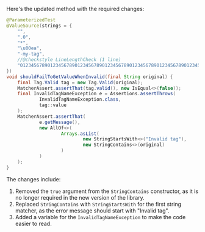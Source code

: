 Here's the updated method with the required changes:

```java
@ParameterizedTest
@ValueSource(strings = {
    "",
    ".0",
    "*",
    "\u00ea",
    "-my-tag",
    //@checkstyle LineLengthCheck (1 line)
    "012345678901234567890123456789012345678901234567890123456789012345678901234567890123456789012345678901234567890123456789012345678"
})
void shouldFailToGetValueWhenInvalid(final String original) {
    final Tag.Valid tag = new Tag.Valid(original);
    MatcherAssert.assertThat(tag.valid(), new IsEqual<>(false));
    final InvalidTagNameException e = Assertions.assertThrows(
            InvalidTagNameException.class,
            tag::value
    );
    MatcherAssert.assertThat(
            e.getMessage(),
            new AllOf<>(
                    Arrays.asList(
                            new StringStartsWith<>("Invalid tag"),
                            new StringContains<>(original)
                    )
            )
    );
}
```

The changes include:

1. Removed the `true` argument from the `StringContains` constructor, as it is no longer required in the new version of the library.
2. Replaced `StringContains` with `StringStartsWith` for the first string matcher, as the error message should start with "Invalid tag".
3. Added a variable for the `InvalidTagNameException` to make the code easier to read.